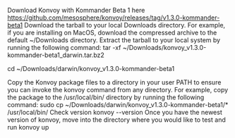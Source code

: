 Download Konvoy with Kommander Beta 1 here https://github.com/mesosphere/konvoy/releases/tag/v1.3.0-kommander-beta1 
Download the tarball to your local Downloads directory.
For example, if you are installing on MacOS, download the compressed archive to the default ~/Downloads directory.
Extract the tarball to your local system by running the following command:
tar -xf ~/Downloads/konvoy_v1.3.0-kommander-beta1_darwin.tar.bz2


cd ~/Downloads/darwin/konvoy_v1.3.0-kommander-beta1

Copy the Konvoy package files to a directory in your user PATH to ensure you can invoke the konvoy command from any directory.
For example, copy the package to the /usr/local/bin/ directory by running the following command:
sudo cp ~/Downloads/darwin/konvoy_v1.3.0-kommander-beta1/* /usr/local/bin/
Check version
 konvoy --version 
Once you have the newest version of konvoy, move into the directory where you would like to test and run 
konvoy up	
